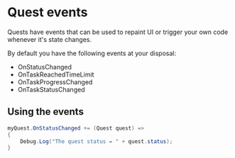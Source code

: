 # Quest events

Quests have events that can be used to repaint UI or trigger your own code whenever it's state changes.

By default you have the following events at your disposal:

-   OnStatusChanged
-   OnTaskReachedTimeLimit
-   OnTaskProgressChanged
-   OnTaskStatusChanged

## Using the events

```csharp
myQuest.OnStatusChanged += (Quest quest) =>
{
    Debug.Log("The quest status = " + quest.status);
}
```